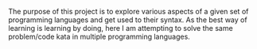 
The purpose of this project is to explore various aspects of a given set of programming languages and get used to their syntax. As the best way of learning is learning by doing, here I am attempting to solve the same problem/code kata in multiple programming languages.
